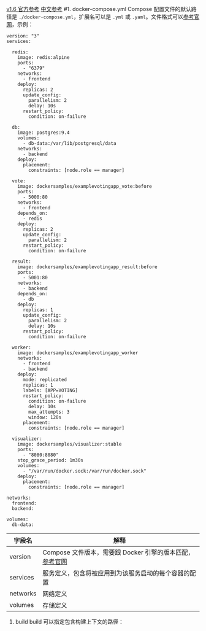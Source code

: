 [v1.6 官方参考](https://docs.docker.com/v1.6/compose/yml/)
[中文参考](http://blog.csdn.net/pushiqiang/article/details/78682323#t27)
#1. docker-compose.yml
Compose 配置文件的默认路径是 `./docker-compose.yml`，扩展名可以是 `.yml` 或 `.yaml`。文件格式可以[参考官网](https://docs.docker.com/compose/compose-file/)，示例：
```
version: "3"
services:

  redis:
    image: redis:alpine
    ports:
      - "6379"
    networks:
      - frontend
    deploy:
      replicas: 2
      update_config:
        parallelism: 2
        delay: 10s
      restart_policy:
        condition: on-failure

  db:
    image: postgres:9.4
    volumes:
      - db-data:/var/lib/postgresql/data
    networks:
      - backend
    deploy:
      placement:
        constraints: [node.role == manager]

  vote:
    image: dockersamples/examplevotingapp_vote:before
    ports:
      - 5000:80
    networks:
      - frontend
    depends_on:
      - redis
    deploy:
      replicas: 2
      update_config:
        parallelism: 2
      restart_policy:
        condition: on-failure

  result:
    image: dockersamples/examplevotingapp_result:before
    ports:
      - 5001:80
    networks:
      - backend
    depends_on:
      - db
    deploy:
      replicas: 1
      update_config:
        parallelism: 2
        delay: 10s
      restart_policy:
        condition: on-failure

  worker:
    image: dockersamples/examplevotingapp_worker
    networks:
      - frontend
      - backend
    deploy:
      mode: replicated
      replicas: 1
      labels: [APP=VOTING]
      restart_policy:
        condition: on-failure
        delay: 10s
        max_attempts: 3
        window: 120s
      placement:
        constraints: [node.role == manager]

  visualizer:
    image: dockersamples/visualizer:stable
    ports:
      - "8080:8080"
    stop_grace_period: 1m30s
    volumes:
      - "/var/run/docker.sock:/var/run/docker.sock"
    deploy:
      placement:
        constraints: [node.role == manager]

networks:
  frontend:
  backend:

volumes:
  db-data:
```
|字段名|解释|
|---|---|
|version|Compose 文件版本，需要跟 Docker 引擎的版本匹配，[参考官网](https://docs.docker.com/compose/compose-file/#compose-and-docker-compatibility-matrix)|
|services|服务定义，包含将被应用到为该服务启动的每个容器的配置|
|networks|网络定义|
|volumes|存储定义|

1. build
build 可以指定包含构建上下文的路径：